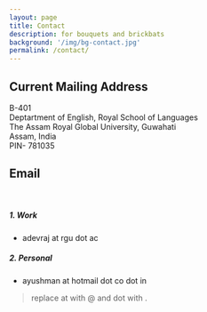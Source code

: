 ```yaml
---
layout: page
title: Contact 
description: for bouquets and brickbats
background: '/img/bg-contact.jpg'
permalink: /contact/
---
```


## Current Mailing Address 

B-401\
Deptartment of English, Royal School of Languages\
The Assam Royal Global University, Guwahati\
Assam, India\
PIN- 781035

## Email
‎‎
##### 1. Work
- adevraj at rgu dot ac
##### 2. Personal
- ayushman at hotmail dot co dot in

> replace at with @ and dot with .
